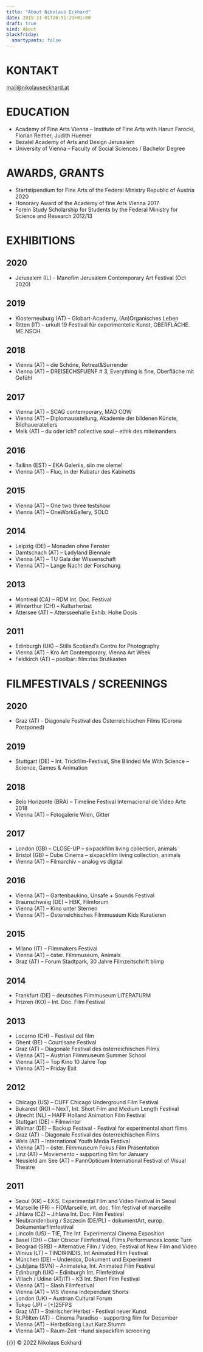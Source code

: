 ```yaml
---
title: "About Nikolaus Eckhard"
date: 2019-11-01T20:51:21+01:00
draft: true
kind: About
blackfriday:
  smartypants: false
---
```

# KONTAKT

mail@nikolauseckhard.at

# EDUCATION

* Academy of Fine Arts Vienna – Institute of Fine Arts with Harun Farocki, Florian Reither, Judith Huemer
* Bezalel Academy of Arts and Design Jerusalem
* University of Vienna – Faculty of Social Sciences / 
Bachelor Degree

# AWARDS, GRANTS

* Startstipendium for Fine Arts of the Federal Ministry Republic of Austria 2020 
* Honorary Award of the Academy of fine Arts Vienna 2017
* Forein Study Scholarship for Students by the Federal Ministry for Science and Research 2012/13

# EXHIBITIONS

## 2020
* Jerusalem (IL) - Manofim Jerusalem Contemporary Art Festival (Oct 2020)

## 2019
* Klosterneuburg (AT) – Globart-Academy, (An)Organisches Leben
* Ritten (IT) – urkult 19 Festival für experimentelle Kunst, OBERFLÄCHE. ME.NSCH. 
## 2018
* Vienna (AT) – die Schöne, Retreat&Surrender
* Vienna (AT) – DREISECHSFUENF # 3, Everything is fine, Oberfläche mit Gefühl
## 2017
* Vienna (AT) – SCAG contemporary, MAD COW
* Vienna (AT) – Diplomausstellung, Akademie der bildenen Künste, Bildhauerateliers
* Melk (AT) – du oder ich? collective soul – ethik des miteinanders
## 2016
* Tallinn (EST) – EKA Galeriis, siin me oleme! 
* Vienna (AT) – Fluc, in der Kubatur des Kabinetts
## 2015
* Vienna (AT) – One two three testshow
* Vienna (AT) – OneWorkGallery, SOLO
## 2014
* Leipzig (DE) – Monaden ohne Fenster
* Damtschach (AT) – Ladyland Biennale
* Vienna (AT) – TU Gala der Wissenschaft
* Vienna (AT) – Lange Nacht der Forschung
## 2013
* Montreal (CA) – RDM Int. Doc. Festival
* Winterthur (CH) – Kulturherbst
* Attersee (AT) – Attersseehalle Exhib: Hohe Dosis 
## 2011
* Edinburgh (UK) – Stills Scotland’s Centre for Photography
* Vienna (AT) – Kro Art Contemporary, Vienna Art Week
* Feldkirch (AT) – poolbar: film:riss Brutkasten

# FILMFESTIVALS / SCREENINGS

## 2020
* Graz (AT) - Diagonale Festival des Österreichischen Films (Corona Postponed)

## 2019
* Stuttgart (DE) – Int. Trickfilm-Festival, She Blinded Me With Science – Science, Games & Animation

## 2018
* Belo Horizonte (BRA) – Timeline Festival Internacional de Video Arte 2018
* Vienna (AT) – Fotogalerie Wien, Gitter

## 2017
* London (GB) – CLOSE-UP – sixpackfilm living collection, animals 
* Bristol (GB) – Cube Cinema – sixpackfilm living collection, animals
* Vienna (AT) – Filmarchiv – analog vs digital

## 2016
* Vienna (AT) – Gartenbaukino, Unsafe + Sounds Festival 
* Braunschweig (DE) – HBK, Filmforum
* Vienna (AT) – Kino unter Sternen
* Vienna (AT) – Österreichisches Filmmuseum Kids Kuratieren

## 2015		
* Milano (IT) – Filmmakers Festival
* Vienna (AT) – öster. Filmmuseum, Animals
* Graz (AT) – Forum Stadtpark, 30 Jahre Filmzeitschrift blimp

## 2014
* Frankfurt (DE) – deutsches Filmmuseum LITERATURM
* Prizren (KO) – Int. Doc. Film Festival

## 2013
* Locarno (CH) – Festival del film
* Ghent (BE) – Courtisane Festival
* Graz (AT) –  Diagonale Festival des österreichischen Films
* Vienna (AT) – Austrian Filmmuseum Summer School
* Vienna (AT) – Top Kino 10 Jahre Top
* Vienna (AT) – Friday Exit 

## 2012 
* Chicago (US) – CUFF Chicago Underground Film Festival
* Bukarest (RO) – NexT, Int. Short Film and Medium Length Festival 
* Utrecht (NL) – HAFF Holland Animation Film Festival 
* Stuttgart (DE) – Filmwinter 	
* Weimar (DE) – Backup Festival - Festival for experimental short films 
* Graz (AT) – Diagonale Festival des österreichischen Films
* Wels (AT) – International Youth Media Festival
* Vienna (AT) – öster. Filmmuseum Fokus Film Präsentation
* Linz (AT) – Moviemento - supporting film for January
* Neusield am See (AT) – PannOpticum International Festival of Visual Theatre 
	 	
## 2011
* Seoul (KR) – EXiS, Experimental Film and Video Festival in Seoul
* Marseille (FR) – FIDMarseille, int. doc. film festival of marseille
* Jihlava (CZ) – Jihlava Int. Doc. Film Festival
* Neubrandenburg / Szczecin (DE/PL) – dokumentArt, europ. Dokumentarfilmfestival
* Lincoln (US) – TIE, The Int. Experimental Cinema Exposition
* Basel (CH) – Clair Obscur Filmfestival, Films.Performances Iconic Turn
* Beograd (SRB) – Alternative Film / Video, Festival of New Film and Video 
* Vilnius (LT) – TINDIRINDIS, Int Animated Film Festival
* München (DE) – Underdox, Dokument und Experiment
* Ljubljana (SVN) – Animateka, Int. Animated Film Festival
* Edinburgh (UK) – Edinburgh Int. Filmfestival
* Villach / Udine (AT/IT) – K3 Int. Short Film Festival 
* Vienna (AT) – Slash Filmfestival 
* Vienna (AT) – VIS Vienna Independant Shorts
* London (UK) – Austrian Cultural Forum
* Tokyo (JP) – [+]25FPS
* Graz (AT) – Steirischer Herbst - Festival neuer Kunst
* St.Pölten (AT) – Cinema Paradiso - supporting film for December
* Vienna (AT) – Herbstklang Laut.Kurz.Stumm
* Vienna (AT) – Raum-Zeit -Hund sixpackfilm screening

{{<space>}}
© 2022 Nikolaus Eckhard